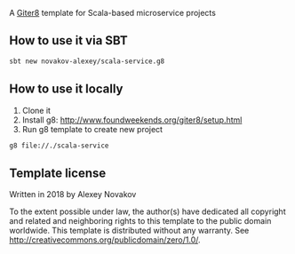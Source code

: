 A [Giter8][g8] template for Scala-based microservice projects

## How to use it via SBT

```bash
sbt new novakov-alexey/scala-service.g8
```

## How to use it locally

1. Clone it
2. Install g8: http://www.foundweekends.org/giter8/setup.html
2. Run g8 template to create new project
```bash
g8 file://./scala-service
```

Template license
----------------
Written in 2018 by Alexey Novakov 

To the extent possible under law, the author(s) have dedicated all copyright and related
and neighboring rights to this template to the public domain worldwide.
This template is distributed without any warranty. See <http://creativecommons.org/publicdomain/zero/1.0/>.

[g8]: http://www.foundweekends.org/giter8/
